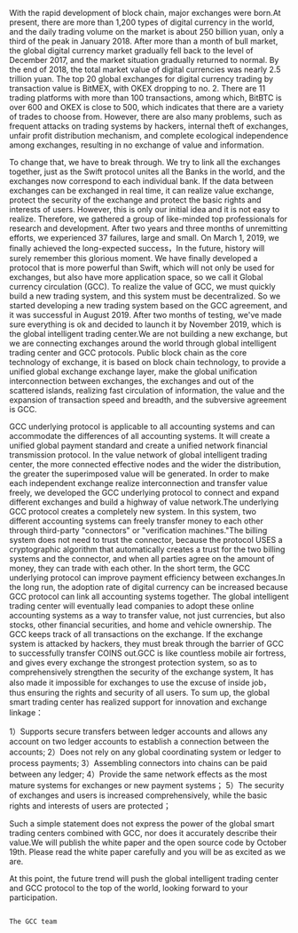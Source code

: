 With the rapid development of block chain, major exchanges were born.At present, there are more than 1,200 types of digital currency in the world, and the daily trading volume on the market is about 250 billion yuan, only a third of the peak in January 2018. After more than a month of bull market, the global digital currency market gradually fell back to the level of December 2017, and the market situation gradually returned to normal. By the end of 2018, the total market value of digital currencies was nearly 2.5 trillion yuan. The top 20 global exchanges for digital currency trading by transaction value is BitMEX, with OKEX dropping to no. 2. There are 11 trading platforms with more than 100 transactions, among which, BitBTC is over 600 and OKEX is close to 500, which indicates that there are a variety of trades to choose from. However, there are also many problems, such as frequent attacks on trading systems by hackers, internal theft of exchanges, unfair profit distribution mechanism, and complete ecological independence among exchanges, resulting in no exchange of value and information.

To change that, we have to break through. We try to link all the exchanges together, just as the Swift protocol unites all the Banks in the world, and the exchanges now correspond to each individual bank. If the data between exchanges can be exchanged in real time, it can realize value exchange, protect the security of the exchange and protect the basic rights and interests of users. However, this is only our initial idea and it is not easy to realize. Therefore, we gathered a group of like-minded top professionals for research and development. After two years and three months of unremitting efforts, we experienced 37 failures, large and small. On March 1, 2019, we finally achieved the long-expected success，In the future, history will surely remember this glorious moment. We have finally developed a protocol that is more powerful than Swift, which will not only be used for exchanges, but also have more application space, so we call it Global currency circulation (GCC). To realize the value of GCC, we must quickly build a new trading system, and this system must be decentralized. So we started developing a new trading system based on the GCC agreement, and it was successful in August 2019. After two months of testing, we've made sure everything is ok and decided to launch it by November 2019, which is the global intelligent trading center.We are not building a new exchange, but we are connecting exchanges around the world through global intelligent trading center and GCC protocols. Public block chain as the core technology of exchange, it is based on block chain technology, to provide a unified global exchange exchange layer, make the global unification interconnection between exchanges, the exchanges and out of the scattered islands, realizing fast circulation of information, the value and the expansion of transaction speed and breadth, and the subversive agreement is GCC.

GCC underlying protocol is applicable to all accounting systems and can accommodate the differences of all accounting systems. It will create a unified global payment standard and create a unified network financial transmission protocol. In the value network of global intelligent trading center, the more connected effective nodes and the wider the distribution, the greater the superimposed value will be generated. In order to make each independent exchange realize interconnection and transfer value freely, we developed the GCC underlying protocol to connect and expand different exchanges and build a highway of value network.The underlying GCC protocol creates a completely new system. In this system, two different accounting systems can freely transfer money to each other through third-party "connectors" or "verification machines."The billing system does not need to trust the connector, because the protocol USES a cryptographic algorithm that automatically creates a trust for the two billing systems and the connector, and when all parties agree on the amount of money, they can trade with each other.
In the short term, the GCC underlying protocol can improve payment efficiency between exchanges.In the long run, the adoption rate of digital currency can be increased because GCC protocol can link all accounting systems together. The global intelligent trading center will eventually lead companies to adopt these online accounting systems as a way to transfer value, not just currencies, but also stocks, other financial securities, and home and vehicle ownership. The GCC keeps track of all transactions on the exchange. If the exchange system is attacked by hackers, they must break through the barrier of GCC to successfully transfer COINS out.GCC is like countless mobile air fortress, and gives every exchange the strongest protection system, so as to comprehensively strengthen the security of the exchange system, It has also made it impossible for exchanges to use the excuse of inside job， thus ensuring the rights and security of all users. To sum up, the global smart trading center has realized support for innovation and exchange linkage：

1）Supports secure transfers between ledger accounts and allows any account on two ledger accounts to establish a connection between the accounts;
2）Does not rely on any global coordinating system or ledger to process payments;
3）Assembling connectors into chains can be paid between any ledger;
4）Provide the same network effects as the most mature systems for exchanges or new payment systems；
5）The security of exchanges and users is increased comprehensively, while the basic rights and interests of users are protected；

Such a simple statement does not express the power of the global smart trading centers combined with GCC, nor does it accurately describe their value.We will publish the white paper and the open source code by October 19th. Please read the white paper carefully and you will be as excited as we are.

At this point, the future trend will push the global intelligent trading center and GCC protocol to the top of the world, looking forward to your participation.
         
                                                                                                    The GCC team
